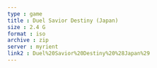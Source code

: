 ```yaml
---
type : game
title : Duel Savior Destiny (Japan)
size : 2.4 G
format : iso
archive : zip
server : myrient
link2 : Duel%20Savior%20Destiny%20%28Japan%29
---
```

